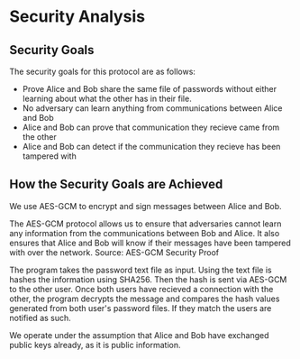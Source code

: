 # Security Analysis

## Security Goals
The security goals for this protocol are as follows:
- Prove Alice and Bob share the same file of passwords without either learning about what the other has in their file.
- No adversary can learn anything from communications between Alice and Bob
- Alice and Bob can prove that communication they recieve came from the other
- Alice and Bob can detect if the communication they recieve has been tampered with

## How the Security Goals are Achieved
We use AES-GCM to encrypt and sign messages between Alice and Bob.

The AES-GCM protocol allows us to ensure that adversaries cannot learn any information from the communications between Bob and Alice. It also ensures that Alice and Bob will know if their messages have been tampered with over the network. Source: AES-GCM Security Proof

The program takes the password text file as input. Using the text file is hashes the information using SHA256. Then the hash is sent via AES-GCM to the other user. Once both users have recieved a connection with the other, the program decrypts the message and compares the hash values generated from both user's password files. If they match the users are notified as such.

We operate under the assumption that Alice and Bob have exchanged public keys already, as it is public information.

